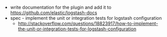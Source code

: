  * write documentation for the plugin and add it to https://github.com/elastic/logstash-docs
 * spec - implement the unit or integration tests for logstash configuration
 	* http://stackoverflow.com/questions/18823917/how-to-implement-the-unit-or-integration-tests-for-logstash-configuration 
 	